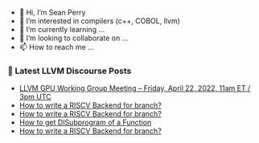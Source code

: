 - 👋 Hi, I’m Sean Perry
- 👀 I’m interested in compilers (c++, COBOL, llvm)
- 🌱 I’m currently learning ...
- 💞️ I’m looking to collaborate on ...
- 📫 How to reach me ...

<!---
s66perry/s66perry is a ✨ special ✨ repository because its `README.md` (this file) appears on your GitHub profile.
You can click the Preview link to take a look at your changes.
--->
### 📕 Latest LLVM Discourse Posts

<!-- DISCOURSE-LLVM:START -->
- [LLVM GPU Working Group Meeting – Friday, April 22, 2022, 11am ET / 3pm UTC](https://discourse.llvm.org/t/llvm-gpu-working-group-meeting-friday-april-22-2022-11am-et-3pm-utc/61886#post_3)
- [How to write a RISCV Backend for branch?](https://discourse.llvm.org/t/how-to-write-a-riscv-backend-for-branch/61967#post_5)
- [How to write a RISCV Backend for branch?](https://discourse.llvm.org/t/how-to-write-a-riscv-backend-for-branch/61967#post_4)
- [How to get DISubprogram of a Function](https://discourse.llvm.org/t/how-to-get-disubprogram-of-a-function/61970#post_1)
- [How to write a RISCV Backend for branch?](https://discourse.llvm.org/t/how-to-write-a-riscv-backend-for-branch/61967#post_3)
<!-- DISCOURSE-LLVM:END -->
